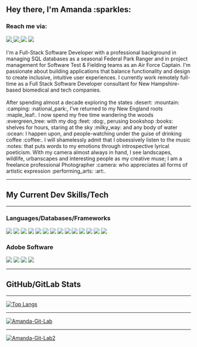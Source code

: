 <h2>Hey there, I'm Amanda :sparkles:</h2>

<h3>Reach me via:</h3>
<div id="badges">
<a href="https://www.linkedin.com/in/amandastern73/">
<img src="https://img.shields.io/badge/LinkedIn-blue?logo=linkedin&logoColor=white&style=for-the-badge" />
</a>
<a href="mailto:amanda.stern.73@gmail.com?subject=GitHub%20Contact">
<img src="https://img.shields.io/badge/Gmail-D14836?style=for-the-badge&logo=gmail&logoColor=white" />
</a>
<a href="https://www.amandastern.dev"><img src="https://img.shields.io/static/v1?label=*&message=Dev Portfolio&color=important&labelColor=important"></a>
<a href="https://www.codewars.com/users/shakestuffup73/"><img src="https://www.codewars.com/users/shakestuffup73/badges/large" /></a>
</div>
<br>
I'm a Full-Stack Software Developer with a professional background in managing SQL databases as a seasonal Federal Park Ranger and in project management for Software Test & Fielding teams as an Air Force Captain. I'm passionate about building applications that balance functionality and design to create inclusive, intuitive user experiences. I currently work remotely full-time as a Full Stack Software Developer consultant for New Hampshire-based biomedical and tech companies.
<br>
<br>
After spending almost a decade exploring the states :desert: :mountain: :camping: :national_park:, I've returned to my New England roots :maple_leaf:. I now spend my free time wandering the woods :evergreen_tree: with my dog :feet: :dog:, perusing bookshop :books: shelves for hours, staring at the sky :milky_way: and any body of water :ocean: I happen upon, and people-watching under the guise of drinking coffee :coffee:. I will shamelessly admit that I obsessively listen to the music :notes: that puts words to my emotions through introspective lyrical poeticism. With my camera almost always in hand, I see landscapes, wildlife, urbanscapes and interesting people as my creative muse; I am a freelance professional Photographer :camera: who appreciates all forms of artistic expression :performing_arts: :art:.
<hr>
<h2>My Current Dev Skills/Tech</h2>
<hr>
<h3>Languages/Databases/Frameworks</h3>
<div id="techSkills">
<img src="https://img.shields.io/badge/HTML5-E34F26?style=for-the-badge&logo=html5&logoColor=white">
<img src="https://img.shields.io/badge/CSS3-1572B6?style=for-the-badge&logo=css3&logoColor=white">
<img src="https://img.shields.io/badge/JavaScript-F7DF1E?style=for-the-badge&logo=javascript&logoColor=black">
<img src="https://img.shields.io/badge/Python-14354C?style=for-the-badge&logo=python&logoColor=white">
<img src="https://img.shields.io/badge/Node.js-43853D?style=for-the-badge&logo=node.js&logoColor=white">
<img src="	https://img.shields.io/badge/Express.js-404D59?style=for-the-badge">
<img src="https://img.shields.io/badge/React-20232A?style=for-the-badge&logo=react&logoColor=61DAFB">
<img src="https://img.shields.io/badge/Bootstrap-563D7C?style=for-the-badge&logo=bootstrap&logoColor=white">
<img src="https://img.shields.io/badge/Django-092E20?style=for-the-badge&logo=django&logoColor=white">
<img src="https://img.shields.io/badge/docker-%230db7ed.svg?style=for-the-badge&logo=docker&logoColor=white">
<img src="https://img.shields.io/badge/PostgreSQL-316192?style=for-the-badge&logo=postgresql&logoColor=white">
<img src="https://img.shields.io/badge/MongoDB-4EA94B?style=for-the-badge&logo=mongodb&logoColor=white">
<img src="https://img.shields.io/badge/Postman-FF6C37?style=for-the-badge&logo=postman&logoColor=white">
<img src="https://img.shields.io/badge/microsoft%20azure-0089D6?style=for-the-badge&logo=microsoft-azure&logoColor=white">
<br>
<h3>Adobe Software</h3>
<img src="https://img.shields.io/badge/Adobe%20Creative%20Cloud-DA1F26?style=for-the-badge&logo=Adobe%20Creative%20Cloud&logoColor=white">
<img src="https://img.shields.io/badge/Adobe%20Lightroom-31A8FF?style=for-the-badge&logo=Adobe%20Lightroom&logoColor=white">
<img src="https://img.shields.io/badge/Adobe%20Photoshop-31A8FF?style=for-the-badge&logo=Adobe%20Photoshop&logoColor=black">
<img src="https://img.shields.io/badge/Adobe%20Illustrator-FF9A00?style=for-the-badge&logo=adobe%20illustrator&logoColor=white">
<br>
</div>
<hr>
<h2>GitHub/GitLab Stats</h2>
<hr>

[![Top Langs](https://github-readme-stats.vercel.app/api/top-langs/?username=shakestuffup73&layout=compact&theme=react)](https://github.com/shakestuffup73/github-readme-stats)

<hr>
<a href="https://ibb.co/ZMQzzDs"><img src="https://i.ibb.co/G5ZQQSw/Amanda-Git-Lab.jpg" alt="Amanda-Git-Lab" border="0"></a>
<hr>
<a href="https://ibb.co/T2D2w9c"><img src="https://i.ibb.co/8snsm1M/Amanda-Git-Lab2.jpg" alt="Amanda-Git-Lab2" border="0"></a>
